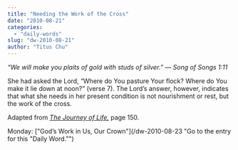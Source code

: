 ```yaml
---
title: "Needing the Work of the Cross"
date: "2010-08-21"
categories: 
  - "daily-words"
slug: "dw-2010-08-21"
author: "Titus Chu"
---
```


_“We will make you plaits of gold with studs of silver.” — Song of Songs 1:11_

She had asked the Lord, “Where do You pasture Your flock? Where do You make it lie down at noon?” (verse 7). The Lord’s answer, however, indicates that what she needs in her present condition is not nourishment or rest, but the work of the cross.

Adapted from _[The Journey of Life](/book-journey/ "Go to the listing for this book.")[,](/book-journey/ "Go to the listing for this book.")_ page 150.

Monday: ["God’s Work in Us, Our Crown"](/dw-2010-08-23 "Go to the entry for this "Daily Word."")
